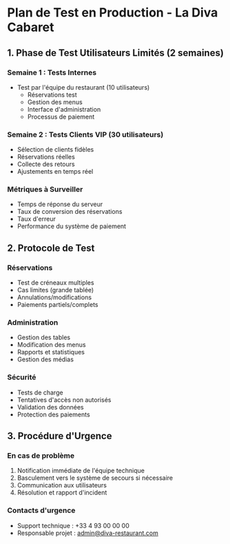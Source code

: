 # Plan de Test en Production - La Diva Cabaret

## 1. Phase de Test Utilisateurs Limités (2 semaines)

### Semaine 1 : Tests Internes
- Test par l'équipe du restaurant (10 utilisateurs)
  - Réservations test
  - Gestion des menus
  - Interface d'administration
  - Processus de paiement

### Semaine 2 : Tests Clients VIP (30 utilisateurs)
- Sélection de clients fidèles
- Réservations réelles
- Collecte des retours
- Ajustements en temps réel

### Métriques à Surveiller
- Temps de réponse du serveur
- Taux de conversion des réservations
- Taux d'erreur
- Performance du système de paiement

## 2. Protocole de Test

### Réservations
- Test de créneaux multiples
- Cas limites (grande tablée)
- Annulations/modifications
- Paiements partiels/complets

### Administration
- Gestion des tables
- Modification des menus
- Rapports et statistiques
- Gestion des médias

### Sécurité
- Tests de charge
- Tentatives d'accès non autorisés
- Validation des données
- Protection des paiements

## 3. Procédure d'Urgence

### En cas de problème
1. Notification immédiate de l'équipe technique
2. Basculement vers le système de secours si nécessaire
3. Communication aux utilisateurs
4. Résolution et rapport d'incident

### Contacts d'urgence
- Support technique : +33 4 93 00 00 00
- Responsable projet : admin@diva-restaurant.com